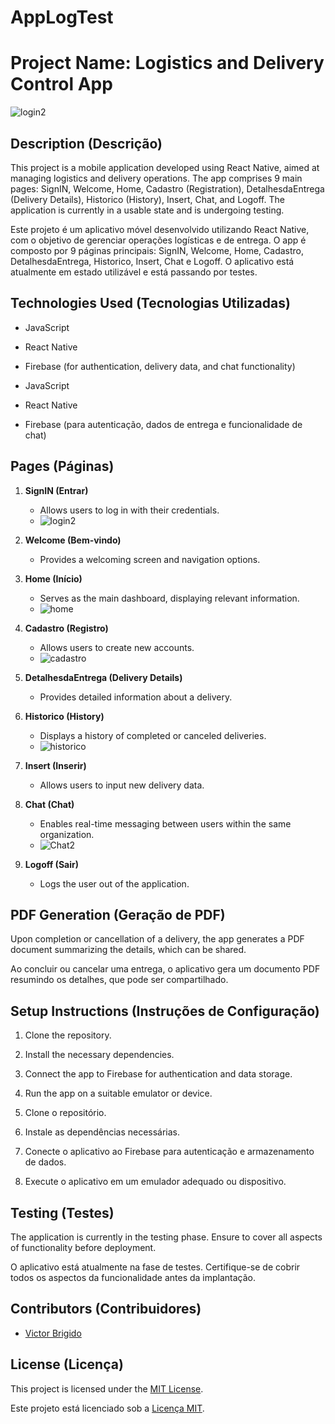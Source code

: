 # AppLogTest

# Project Name: Logistics and Delivery Control App
![login2](https://github.com/victorbrigido/AppLogTest/assets/110338761/c8712c8e-9530-4c3b-af6e-a5aa2394b29e)


## Description (Descrição)

This project is a mobile application developed using React Native, aimed at managing logistics and delivery operations. The app comprises 9 main pages: SignIN, Welcome, Home, Cadastro (Registration), DetalhesdaEntrega (Delivery Details), Historico (History), Insert, Chat, and Logoff. The application is currently in a usable state and is undergoing testing.

Este projeto é um aplicativo móvel desenvolvido utilizando React Native, com o objetivo de gerenciar operações logísticas e de entrega. O app é composto por 9 páginas principais: SignIN, Welcome, Home, Cadastro, DetalhesdaEntrega, Historico, Insert, Chat e Logoff. O aplicativo está atualmente em estado utilizável e está passando por testes.

## Technologies Used (Tecnologias Utilizadas)

- JavaScript
- React Native
- Firebase (for authentication, delivery data, and chat functionality)

- JavaScript
- React Native
- Firebase (para autenticação, dados de entrega e funcionalidade de chat)

## Pages (Páginas)

1. **SignIN (Entrar)**
   - Allows users to log in with their credentials.
   - ![login2](https://github.com/victorbrigido/AppLogTest/assets/110338761/c8712c8e-9530-4c3b-af6e-a5aa2394b29e)

2. **Welcome (Bem-vindo)**
   - Provides a welcoming screen and navigation options.

3. **Home (Início)**
   - Serves as the main dashboard, displaying relevant information.
   - ![home](https://github.com/victorbrigido/AppLogTest/assets/110338761/802e326c-b85c-4f49-8813-cceaffbe7092)


4. **Cadastro (Registro)**
   - Allows users to create new accounts.
   - ![cadastro](https://github.com/victorbrigido/AppLogTest/assets/110338761/e98386b0-a2a9-4e7a-b0d3-fa9a97d6db56)


5. **DetalhesdaEntrega (Delivery Details)**
   - Provides detailed information about a delivery.

6. **Historico (History)**
   - Displays a history of completed or canceled deliveries.
   - ![historico](https://github.com/victorbrigido/AppLogTest/assets/110338761/6f1d2057-386f-4ed9-a46b-3882b9d21db8)


7. **Insert (Inserir)**
   - Allows users to input new delivery data.

8. **Chat (Chat)**
   - Enables real-time messaging between users within the same organization.
   - ![Chat2](https://github.com/victorbrigido/AppLogTest/assets/110338761/78ccaf79-5719-4e93-b27f-f16003dcad43)


9. **Logoff (Sair)**
   - Logs the user out of the application.

## PDF Generation (Geração de PDF)

Upon completion or cancellation of a delivery, the app generates a PDF document summarizing the details, which can be shared.

Ao concluir ou cancelar uma entrega, o aplicativo gera um documento PDF resumindo os detalhes, que pode ser compartilhado.

## Setup Instructions (Instruções de Configuração)

1. Clone the repository.
2. Install the necessary dependencies.
3. Connect the app to Firebase for authentication and data storage.
4. Run the app on a suitable emulator or device.

1. Clone o repositório.
2. Instale as dependências necessárias.
3. Conecte o aplicativo ao Firebase para autenticação e armazenamento de dados.
4. Execute o aplicativo em um emulador adequado ou dispositivo.

## Testing (Testes)

The application is currently in the testing phase. Ensure to cover all aspects of functionality before deployment.

O aplicativo está atualmente na fase de testes. Certifique-se de cobrir todos os aspectos da funcionalidade antes da implantação.

## Contributors (Contribuidores)

- [Victor Brigido](https://github.com/victorbrigido)

## License (Licença)

This project is licensed under the [MIT License](LICENSE).

Este projeto está licenciado sob a [Licença MIT](LICENSE).
